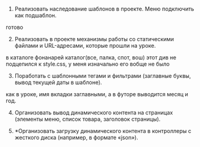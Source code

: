 1. Реализовать наследование шаблонов в проекте. Меню подключить как подшаблон.

готово


2. Реализовать в проекте механизмы работы со статическими файлами и URL-адресами, которые прошли на уроке.

в каталоге фонанарей каталог(все, палка, спот, вош) этот див не подцепился к style.css, у меня изначально его вобще не было


3. Поработать с шаблонными тегами и фильтрами (заглавные буквы, вывод текущей даты в шаблоне).

как в уроке, имя вкладки заглавными, а в футоре выводится месяц и год.


4. Организовать вывод динамического контента на страницах (элементы меню, список товара, заголовок страницы).



5. *Организовать загрузку динамического контента в контроллеры с жесткого диска (например, в формате «json»).